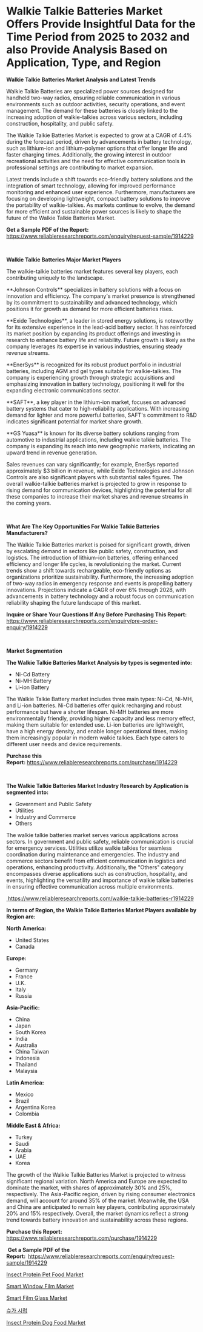 <p><h1>Walkie Talkie Batteries Market Offers Provide Insightful Data for the Time Period from 2025 to 2032 and also Provide Analysis Based on Application, Type, and Region</h1></p><p><strong>Walkie Talkie Batteries Market Analysis and Latest Trends</strong></p>
<p><p>Walkie Talkie Batteries are specialized power sources designed for handheld two-way radios, ensuring reliable communication in various environments such as outdoor activities, security operations, and event management. The demand for these batteries is closely linked to the increasing adoption of walkie-talkies across various sectors, including construction, hospitality, and public safety.</p><p>The Walkie Talkie Batteries Market is expected to grow at a CAGR of 4.4% during the forecast period, driven by advancements in battery technology, such as lithium-ion and lithium-polymer options that offer longer life and faster charging times. Additionally, the growing interest in outdoor recreational activities and the need for effective communication tools in professional settings are contributing to market expansion.</p><p>Latest trends include a shift towards eco-friendly battery solutions and the integration of smart technology, allowing for improved performance monitoring and enhanced user experience. Furthermore, manufacturers are focusing on developing lightweight, compact battery solutions to improve the portability of walkie-talkies. As markets continue to evolve, the demand for more efficient and sustainable power sources is likely to shape the future of the Walkie Talkie Batteries Market.</p></p>
<p><strong>Get a Sample PDF of the Report:&nbsp;</strong> <a href="https://www.reliableresearchreports.com/enquiry/request-sample/1914229?utm_campaign=40&utm_medium=2&utm_source=Github&utm_content=ia&utm_term=05042025&utm_id=walkie-talkie-batteries">https://www.reliableresearchreports.com/enquiry/request-sample/1914229</a></p>
<p>&nbsp;</p>
<p><strong>Walkie Talkie Batteries Major Market Players</strong></p>
<p><p>The walkie-talkie batteries market features several key players, each contributing uniquely to the landscape. </p><p>**Johnson Controls** specializes in battery solutions with a focus on innovation and efficiency. The company's market presence is strengthened by its commitment to sustainability and advanced technology, which positions it for growth as demand for more efficient batteries rises.</p><p>**Exide Technologies**, a leader in stored energy solutions, is noteworthy for its extensive experience in the lead-acid battery sector. It has reinforced its market position by expanding its product offerings and investing in research to enhance battery life and reliability. Future growth is likely as the company leverages its expertise in various industries, ensuring steady revenue streams.</p><p>**EnerSys** is recognized for its robust product portfolio in industrial batteries, including AGM and gel types suitable for walkie-talkies. The company is experiencing growth through strategic acquisitions and emphasizing innovation in battery technology, positioning it well for the expanding electronic communications sector.</p><p>**SAFT**, a key player in the lithium-ion market, focuses on advanced battery systems that cater to high-reliability applications. With increasing demand for lighter and more powerful batteries, SAFT's commitment to R&D indicates significant potential for market share growth.</p><p>**GS Yuasa** is known for its diverse battery solutions ranging from automotive to industrial applications, including walkie talkie batteries. The company is expanding its reach into new geographic markets, indicating an upward trend in revenue generation.</p><p>Sales revenues can vary significantly; for example, EnerSys reported approximately $3 billion in revenue, while Exide Technologies and Johnson Controls are also significant players with substantial sales figures. The overall walkie-talkie batteries market is projected to grow in response to rising demand for communication devices, highlighting the potential for all these companies to increase their market shares and revenue streams in the coming years.</p></p>
<p>&nbsp;</p>
<p><strong>What Are The Key Opportunities For Walkie Talkie Batteries Manufacturers?</strong></p>
<p><p>The Walkie Talkie Batteries market is poised for significant growth, driven by escalating demand in sectors like public safety, construction, and logistics. The introduction of lithium-ion batteries, offering enhanced efficiency and longer life cycles, is revolutionizing the market. Current trends show a shift towards rechargeable, eco-friendly options as organizations prioritize sustainability. Furthermore, the increasing adoption of two-way radios in emergency response and events is propelling battery innovations. Projections indicate a CAGR of over 6% through 2028, with advancements in battery technology and a robust focus on communication reliability shaping the future landscape of this market.</p></p>
<p><strong>Inquire or Share Your Questions If Any Before Purchasing This Report:</strong> <a href="https://www.reliableresearchreports.com/enquiry/pre-order-enquiry/1914229?utm_campaign=40&utm_medium=2&utm_source=Github&utm_content=ia&utm_term=05042025&utm_id=walkie-talkie-batteries">https://www.reliableresearchreports.com/enquiry/pre-order-enquiry/1914229</a></p>
<p>&nbsp;</p>
<p><strong>Market Segmentation</strong></p>
<p><strong>The Walkie Talkie Batteries Market Analysis by types is segmented into:</strong></p>
<p><ul><li>Ni-Cd Battery</li><li>Ni-MH Battery</li><li>Li-ion Battery</li></ul></p>
<p><p>The Walkie Talkie Battery market includes three main types: Ni-Cd, Ni-MH, and Li-ion batteries. Ni-Cd batteries offer quick recharging and robust performance but have a shorter lifespan. Ni-MH batteries are more environmentally friendly, providing higher capacity and less memory effect, making them suitable for extended use. Li-ion batteries are lightweight, have a high energy density, and enable longer operational times, making them increasingly popular in modern walkie talkies. Each type caters to different user needs and device requirements.</p></p>
<p><strong>Purchase this Report:&nbsp;</strong><a href="https://www.reliableresearchreports.com/purchase/1914229?utm_campaign=40&utm_medium=2&utm_source=Github&utm_content=ia&utm_term=05042025&utm_id=walkie-talkie-batteries">https://www.reliableresearchreports.com/purchase/1914229</a></p>
<p>&nbsp;</p>
<p><strong>The Walkie Talkie Batteries Market Industry Research by Application is segmented into:</strong></p>
<p><ul><li>Government and Public Safety</li><li>Utilities</li><li>Industry and Commerce</li><li>Others</li></ul></p>
<p><p>The walkie talkie batteries market serves various applications across sectors. In government and public safety, reliable communication is crucial for emergency services. Utilities utilize walkie talkies for seamless coordination during maintenance and emergencies. The industry and commerce sectors benefit from efficient communication in logistics and operations, enhancing productivity. Additionally, the "Others" category encompasses diverse applications such as construction, hospitality, and events, highlighting the versatility and importance of walkie talkie batteries in ensuring effective communication across multiple environments.</p></p>
<p><a href="https://www.reliableresearchreports.com/walkie-talkie-batteries-r1914229?utm_campaign=40&utm_medium=2&utm_source=Github&utm_content=ia&utm_term=05042025&utm_id=walkie-talkie-batteries">&nbsp;https://www.reliableresearchreports.com/walkie-talkie-batteries-r1914229</a></p>
<p><strong>In terms of Region, the Walkie Talkie Batteries Market Players available by Region are:</strong></p>
<p>
    <p> <strong> North America: </strong>
        <ul>
            <li>United States</li>
            <li>Canada</li>
        </ul>
        </p> 
    <p> <strong> Europe: </strong>
        <ul>
            <li>Germany</li>
            <li>France</li>
            <li>U.K.</li>
            <li>Italy</li>
            <li>Russia</li>
        </ul>
        </p> 
    <p> <strong> Asia-Pacific: </strong>
        <ul>
            <li>China</li>
            <li>Japan</li>
            <li>South Korea</li>
            <li>India</li>
            <li>Australia</li>
            <li>China Taiwan</li>
            <li>Indonesia</li>
            <li>Thailand</li>
            <li>Malaysia</li>
        </ul>
        </p> 
    <p> <strong> Latin America: </strong>
        <ul>
            <li>Mexico</li>
            <li>Brazil</li>
            <li>Argentina Korea</li>
            <li>Colombia</li>
        </ul>
        </p> 
    <p> <strong> Middle East & Africa: </strong>
        <ul>
            <li>Turkey</li>
            <li>Saudi</li>
            <li>Arabia</li>
            <li>UAE</li>
            <li>Korea</li>
        </ul>
    </p>
    </p>
<p><p>The growth of the Walkie Talkie Batteries Market is projected to witness significant regional variation. North America and Europe are expected to dominate the market, with shares of approximately 30% and 25%, respectively. The Asia-Pacific region, driven by rising consumer electronics demand, will account for around 35% of the market. Meanwhile, the USA and China are anticipated to remain key players, contributing approximately 20% and 15% respectively. Overall, the market dynamics reflect a strong trend towards battery innovation and sustainability across these regions.</p></p>
<p><strong>Purchase this Report: </strong><a href="https://www.reliableresearchreports.com/purchase/1914229?utm_campaign=40&utm_medium=2&utm_source=Github&utm_content=ia&utm_term=05042025&utm_id=walkie-talkie-batteries">https://www.reliableresearchreports.com/purchase/1914229</a></p>
<p>&nbsp;<strong>Get a Sample PDF of the Report:&nbsp;&nbsp;</strong><a href="https://www.reliableresearchreports.com/enquiry/request-sample/1914229?utm_campaign=40&utm_medium=2&utm_source=Github&utm_content=ia&utm_term=05042025&utm_id=walkie-talkie-batteries">https://www.reliableresearchreports.com/enquiry/request-sample/1914229</a></p>
<p><strong></strong></p>
<p><p><a href="https://github.com/muoioconzej8/Market-Research-Report-List-1/blob/main/insect-protein-pet-food-market.md?utm_campaign=40&utm_medium=2&utm_source=Github&utm_content=ia&utm_term=05042025&utm_id=walkie-talkie-batteries">Insect Protein Pet Food Market</a></p><p><a href="https://github.com/gripeluigstt/Market-Research-Report-List-1/blob/main/smart-window-film-market.md?utm_campaign=40&utm_medium=2&utm_source=Github&utm_content=ia&utm_term=05042025&utm_id=walkie-talkie-batteries">Smart Window Film Market</a></p><p><a href="https://github.com/rvadencho/Market-Research-Report-List-1/blob/main/smart-film-glass-market.md?utm_campaign=40&utm_medium=2&utm_source=Github&utm_content=ia&utm_term=05042025&utm_id=walkie-talkie-batteries">Smart Film Glass Market</a></p><p><a href="https://github.com/sougarounis/Market-Research-Report-List-7/blob/main/233662252029.md?utm_campaign=40&utm_medium=2&utm_source=Github&utm_content=ia&utm_term=05042025&utm_id=walkie-talkie-batteries">슈가 시럽</a></p><p><a href="https://github.com/obajimlaweh59/Market-Research-Report-List-1/blob/main/insect-protein-dog-food-market.md?utm_campaign=40&utm_medium=2&utm_source=Github&utm_content=ia&utm_term=05042025&utm_id=walkie-talkie-batteries">Insect Protein Dog Food Market</a></p></p>
